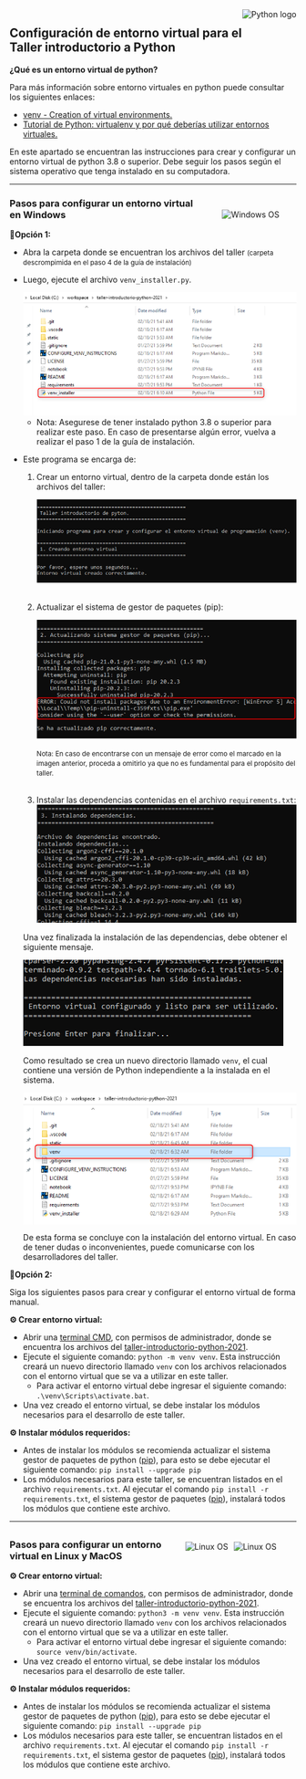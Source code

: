 <a href="https://www.python.org">
    <img src="https://icon-icons.com/icons2/2107/PNG/128/file_type_python_icon_130221.png" alt="Python logo" title="Python" align="right" height="72"/>
</a>

## Configuración de entorno virtual para el Taller introductorio a Python

**¿Qué es un entorno virtual de python?**




Para más información sobre entorno virtuales en python puede consultar los siguientes enlaces:
* [venv - Creation of virtual environments.](https://docs.python.org/3/library/venv.html)
* [Tutorial de Python: virtualenv y por qué deberías utilizar entornos virtuales.](https://www.youtube.com/watch?v=N5vscPTWKOk)


En este apartado se encuentran las instrucciones para crear y configurar un entorno virtual de python 3.8 o superior. Debe seguir los pasos según el sistema operativo que tenga instalado en su computadora.

---
<img src="https://cdn.icon-icons.com/icons2/836/PNG/512/Windows_Phone_icon-icons.com_66782.png" alt="Windows OS" title="Windows Logo" align="right" height="32"  style="margin: 30px" />

### Pasos para configurar un entorno virtual en Windows

**📌Opción 1:**

* Abra la carpeta donde se encuentran los archivos del taller <small>(carpeta descrompimida en el paso 4 de la guía de instalación) </small>

* Luego, ejecute el archivo `venv_installer.py`.

    <a href="static\venv_installer_icon.png">
        <img src="static\venv_installer_icon.png" alt="Venv installer" title="Python"/>
    </a>

    * Nota: Asegurese de tener instalado python 3.8 o superior para realizar este paso. En caso de presentarse algún error, vuelva a realizar el paso 1  de la guía de instalación.

* Este programa se encarga de:
    1. Crear un entorno virtual, dentro de la carpeta donde están los archivos del taller:
    
        <a href="static\venv_installer_o1.png">
            <img src="static\venv_installer_o1.png" alt="Venv installer" title="Python"/>
        </a>
    <br>

    2. Actualizar el sistema de gestor de paquetes (pip):
    
        <a href="static\venv_installer_o2.png">
            <img src="static\venv_installer_o2.png" alt="Venv installer output" title="Python"/>
        </a>
        
        <small>Nota: En caso de encontrarse con un mensaje de error como el marcado en la imagen anterior, proceda a omitirlo ya que no es fundamental para el propósito del taller.</small>
    <br>

    3. Instalar las dependencias contenidas en el archivo `requirements.txt`:
        <a href="static\venv_installer_o3.png">
            <img src="static\venv_installer_o3.png" alt="Venv installer output" title="Python"/>
        </a>
    
    Una vez finalizada la instalación de las dependencias, debe obtener el siguiente mensaje.
        
    <a href="static\venv_installer_o4.png">
        <img src="static\venv_installer_o4.png" alt="Venv installer output" title="Python"/>
    </a>

    Como resultado se crea un nuevo directorio llamado `venv`, el cual contiene una versión de Python independiente a la instalada en el sistema.

    <a href="static\venv_installer_o5.png">
        <img src="static\venv_installer_o5.png" alt="Venv installer output" title="Python" align="center"/>
    </a>

    De esta forma se concluye con la instalación del entorno virtual. En caso de tener dudas o inconvenientes, puede comunicarse con los desarrolladores del taller.
    
**📌Opción 2:**

Siga los siguientes pasos para crear y configurar el entorno virtual de forma manual. 

**⚙️ Crear entorno virtual:**

* Abrir una [terminal CMD](), con permisos de administrador, donde se encuentra los archivos del  [taller-introductorio-python-2021](https://github.com/jeison-araya/taller-introductorio-python-2021/archive/main.zip "taller-introductorio-python-2021").
* Ejecute el siguiente comando:
`python -m venv venv`. Esta instrucción creará un nuevo directorio llamado `venv` con los archivos relacionados con el entorno virtual que se va a utilizar en este taller.
    * Para activar el entorno virtual debe ingresar el siguiente comando: `.\venv\Scripts\activate.bat`.
* Una vez creado el entorno virtual, se debe instalar los módulos necesarios para el desarrollo de este taller.

**⚙ Instalar módulos requeridos:**

* Antes de instalar los módulos se recomienda actualizar el sistema gestor de paquetes de python ([pip](https://pypi.org/project/pip/ "pip")), para esto se debe ejecutar el siguiente comando: `pip install --upgrade pip`
* Los módulos necesarios para este taller, se encuentran listados en el archivo `requirements.txt`. Al ejecutar el comando `pip install -r requirements.txt`, el sistema gestor de paquetes ([pip](https://pypi.org/project/pip/ "pip")), instalará todos los módulos que contiene este archivo.
---

<div   style="margin: 30px">
    <img src="https://cdn.icon-icons.com/icons2/1/PNG/256/social_apple_mac_65.png" alt="Linux OS" title="Linux penguin" align="right" height="32"  style="margin: 5px" />
    <img src="https://cdn.icon-icons.com/icons2/46/PNG/128/linux_penguin_animal_9362.png" alt="Linux OS" title="Linux penguin" align="right" height="32" style="margin: 5px" />
</div>

### Pasos para configurar un entorno virtual en Linux y MacOS

**⚙️ Crear entorno virtual:**

* Abrir una [terminal de comandos](), con permisos de administrador, donde se encuentra los archivos del  [taller-introductorio-python-2021](https://github.com/jeison-araya/taller-introductorio-python-2021/archive/main.zip "taller-introductorio-python-2021").
* Ejecute el siguiente comando:
`python3 -m venv venv`. Esta instrucción creará un nuevo directorio llamado `venv` con los archivos relacionados con el entorno virtual que se va a utilizar en este taller.
    * Para activar el entorno virtual debe ingresar el siguiente comando: `source venv/bin/activate`.
* Una vez creado el entorno virtual, se debe instalar los módulos necesarios para el desarrollo de este taller.

**⚙ Instalar módulos requeridos:**

* Antes de instalar los módulos se recomienda actualizar el sistema gestor de paquetes de python ([pip](https://pypi.org/project/pip/ "pip")), para esto se debe ejecutar el siguiente comando: `pip install --upgrade pip`
* Los módulos necesarios para este taller, se encuentran listados en el archivo `requirements.txt`. Al ejecutar el comando `pip install -r requirements.txt`, el sistema gestor de paquetes ([pip](https://pypi.org/project/pip/ "pip")), instalará todos los módulos que contiene este archivo.